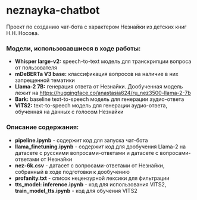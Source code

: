 # neznayka-chatbot

Проект по созданию чат-бота с характером Незнайки из детских книг Н.Н. Носова.

### Модели, использовавшиеся в ходе работы:

*   **Whisper large-v2:** speech-to-text модель для транскрипции вопроса от пользователя
*   **mDeBERTa V3 base:** классификация вопросов на наличие в них запрещенной тематики
*   **Llama-2 7B:** генерация ответа от Незнайки. Дообученная модель лежит на https://huggingface.co/anastasia624/ru_nez3500-llama-2-7b
*   **Bark:** baseline text-to-speech модель для генерации аудио-ответа
*   **VITS2:** text-to-speech модель для генерации аудио-ответа, обученная на данных с голосом Незнайки

### Описание содержания:

*   **pipeline.ipynb** - cодержит код для запуска чат-бота
*   **llama_finetuning.ipynb** - содержит код для дообучения Llama-2 на датасете с русскими вопросами-ответами и датасете с вопросами-ответами от Незнайки
*   **nez-6k.csv** - датасет с вопросами-ответами от Незнайки, собранный в ходе подготовки к дообучению
*   **profanity.txt** - список нецензурной лексики для фильтрации
*   **tts_model: inference.ipynb** - код для использования VITS2, **train_model_tts.ipynb** - код для обучения VITS2
